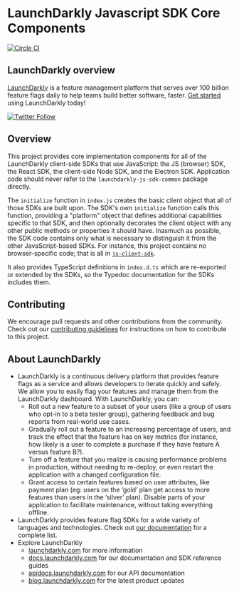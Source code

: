 # LaunchDarkly Javascript SDK Core Components

[![Circle CI](https://circleci.com/gh/launchdarkly/js-sdk-common/tree/master.svg?style=svg)](https://circleci.com/gh/launchdarkly/js-sdk-common/tree/master)

## LaunchDarkly overview

[LaunchDarkly](https://www.launchdarkly.com) is a feature management platform that serves over 100 billion feature flags daily to help teams build better software, faster. [Get started](https://docs.launchdarkly.com/home/getting-started) using LaunchDarkly today!

[![Twitter Follow](https://img.shields.io/twitter/follow/launchdarkly.svg?style=social&label=Follow&maxAge=2592000)](https://twitter.com/intent/follow?screen_name=launchdarkly)

## Overview

This project provides core implementation components for all of the LaunchDarkly client-side SDKs that use JavaScript: the JS (browser) SDK, the React SDK, the client-side Node SDK, and the Electron SDK. Application code should never refer to the `launchdarkly-js-sdk-common` package directly.

The `initialize` function in `index.js` creates the basic client object that all of those SDKs are built upon. The SDK's own `initialize` function calls this function, providing a "platform" object that defines additional capabilities specific to that SDK, and then optionally decorates the client object with any other public methods or properties it should have. Inasmuch as possible, the SDK code contains only what is necessary to distinguish it from the other JavaScript-based SDKs. For instance, this project contains no browser-specific code; that is all in [`js-client-sdk`](https://github.com/launchdarkly/js-client-sdk).

It also provides TypeScript definitions in `index.d.ts` which are re-exported or extended by the SDKs, so the Typedoc documentation for the SDKs includes them.

## Contributing

We encourage pull requests and other contributions from the community. Check out our [contributing guidelines](CONTRIBUTING.md) for instructions on how to contribute to this project.

## About LaunchDarkly

* LaunchDarkly is a continuous delivery platform that provides feature flags as a service and allows developers to iterate quickly and safely. We allow you to easily flag your features and manage them from the LaunchDarkly dashboard.  With LaunchDarkly, you can:
    * Roll out a new feature to a subset of your users (like a group of users who opt-in to a beta tester group), gathering feedback and bug reports from real-world use cases.
    * Gradually roll out a feature to an increasing percentage of users, and track the effect that the feature has on key metrics (for instance, how likely is a user to complete a purchase if they have feature A versus feature B?).
    * Turn off a feature that you realize is causing performance problems in production, without needing to re-deploy, or even restart the application with a changed configuration file.
    * Grant access to certain features based on user attributes, like payment plan (eg: users on the ‘gold’ plan get access to more features than users in the ‘silver’ plan). Disable parts of your application to facilitate maintenance, without taking everything offline.
* LaunchDarkly provides feature flag SDKs for a wide variety of languages and technologies. Check out [our documentation](https://docs.launchdarkly.com/sdk) for a complete list.
* Explore LaunchDarkly
    * [launchdarkly.com](https://www.launchdarkly.com/ "LaunchDarkly Main Website") for more information
    * [docs.launchdarkly.com](https://docs.launchdarkly.com/  "LaunchDarkly Documentation") for our documentation and SDK reference guides
    * [apidocs.launchdarkly.com](https://apidocs.launchdarkly.com/  "LaunchDarkly API Documentation") for our API documentation
    * [blog.launchdarkly.com](https://blog.launchdarkly.com/  "LaunchDarkly Blog Documentation") for the latest product updates
